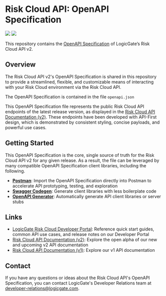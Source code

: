 # Risk Cloud API: OpenAPI Specification

<p>
  <img src="https://img.shields.io/badge/release-v2024.9.2-blue" />
  <img src="https://img.shields.io/badge/openapi-3.0.1-green" />
</p>

This repository contains the [OpenAPI Specification](https://github.com/OAI/OpenAPI-Specification) of LogicGate’s Risk Cloud API v2.

## Overview

The Risk Cloud API v2's OpenAPI Specification is shared in this repository to provide a streamlined, flexible, and customizable means of interacting with your Risk Cloud environment via the Risk Cloud API.

The OpenAPI Specification is contained in the file `openapi.json`

This OpenAPI Specification file represents the public Risk Cloud API endpoints of the latest release version, as displayed in the [Risk Cloud API Documentation (v2)](https://docs.logicgate.com/v2/index.html). These endpoints have been developed with API-First design, which is demonstrated by consistent styling, concise payloads, and powerful use cases.

## Getting Started

This OpenAPI Specification is the core, single source of truth for the Risk Cloud API v2 for any given release. As a result, the file can be leveraged by many compatible OpenAPI Specification client libraries, including the following.

- **[Postman](https://www.postman.com/)**: Import the OpenAPI Specification directly into Postman to accelerate API prototyping, testing, and exploration
- **[Swagger Codegen](https://swagger.io/tools/swagger-codegen/)**: Generate client libraries with less boilerplate code
- **[OpenAPI Generator](https://openapi-generator.tech/)**: Automatically generate API client libraries or server stubs

## **Links**

- [LogicGate Risk Cloud Developer Portal](https://www.logicgate.com/developer/): Reference quick start guides, common API use cases, and release notes on our Developer Portal
- [Risk Cloud API Documentation (v2)](https://docs.logicgate.com/v2/index.html): Explore the open alpha of our new and upcoming v2 API documentation
- [Risk Cloud API Documentation (v1)](https://docs.logicgate.com): Explore our v1 API documentation

## Contact

If you have any questions or ideas about the Risk Cloud API's OpenAPI Specification, you can contact LogicGate's Developer Relations team at [developer-relations@logicgate.com](mailto:developer-relations@logicgate.com).


